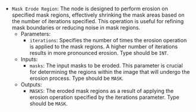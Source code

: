 - `Mask Erode Region`: The node is designed to perform erosion on specified mask regions, effectively shrinking the mask areas based on the number of iterations specified. This operation is useful for refining mask boundaries or reducing noise in mask regions.
    - Parameters:
        - `iterations`: Specifies the number of times the erosion operation is applied to the mask regions. A higher number of iterations results in more pronounced erosion. Type should be `INT`.
    - Inputs:
        - `masks`: The input masks to be eroded. This parameter is crucial for determining the regions within the image that will undergo the erosion process. Type should be `MASK`.
    - Outputs:
        - `MASKS`: The eroded mask regions as a result of applying the erosion operation specified by the iterations parameter. Type should be `MASK`.
